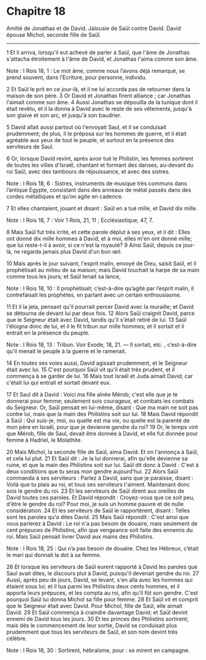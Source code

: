 # Chapitre 18

Amitié de Jonathas et de David.
Jalousie de Saül contre David.
David épouse Michol, seconde fille de Saül.

***

1 Et il arriva, lorsqu'il eut achevé de parler à Saül, que l'âme de Jonathas s'attacha étroitement à l'âme de David, et Jonathas l'aima comme son âme.

<span class="bible-note">Note : </span> I Rois 18, 1 : Le mot âme, comme nous l’avons déjà remarqué, se prend souvent, dans l’Ecriture, pour personne, individu.

2 Et Saül le prit en ce jour-là, et il ne lui accorda pas de retourner dans la maison de son père. 3 Or David et Jonathas firent alliance ; car Jonathas l'aimait comme son âme. 4 Aussi Jonathas se dépouilla de la tunique dont il était revêtu, et il la donna à David avec le reste de ses vêtements, jusqu'à son glaive et son arc, et jusqu'à son baudrier.

5 David allait aussi partout où l'envoyait Saul, et il se conduisait prudemment; de plus, il le préposa sur les hommes de guerre, et il était agréable aux yeux de tout le peuple, et surtout en la présence des serviteurs de Saul.


6 Or, lorsque David revint, après avoir tué le Philistin, les femmes sortirent de toutes les villes d'Israël, chantant et formant des danses, au-devant du roi Saül, avec des tambours de réjouissance, et avec des sistres.

<span class="bible-note">Note : </span> I Rois 18, 6 : Sistres, instruments de musique très communs dans l’antique Egypte, consistant dans des anneaux de métal passés dans des cordes métalliques et qu’on agite en cadence.

7 Et elles chantaient, jouant et disant : Saül en a tué mille, et David dix mille.

<span class="bible-note">Note : </span> I Rois 18, 7 : Voir 1 Rois, 21, 11 ; Ecclésiastique, 47, 7.

8 Mais Saül fut très irrité, et cette parole déplut à ses yeux, et il dit : Elles ont donné dix mille hommes à David, et à moi, elles m'en ont donné mille; que lui reste-t-il à avoir, si ce n'est la royauté? 9 Ainsi Saül, depuis ce jour-là, ne regarda jamais plus David d'un bon œil.


10 Mais après le jour suivant, l'esprit malin, envoyé de Dieu, saisit Saül, et il prophétisait au milieu de sa maison; mais David touchait la harpe de sa main comme tous les jours; et Saül tenait sa lance,

<span class="bible-note">Note : </span> I Rois 18, 10 : Il prophétisait; c’est-à-dire qu’agité par l’esprit malin, il contrefaisait les prophètes, en parlant avec un certain enthousiasme.

11 Et il la jeta, pensant qu'il pourrait percer David avec la muraille; et David se détourna de devant lui par deux fois. 12 Alors Saül craignit David, parce que le Seigneur était avec David, tandis qu'il s'était retiré de lui. 13 Saül l'éloigna donc de lui, et il le fit tribun sur mille hommes; et il sortait et il entrait en la présence du peuple.

<span class="bible-note">Note : </span> I Rois 18, 13 : Tribun. Voir Exode, 18, 21. ― Il sortait, etc. , c’est-à-dire qu’il menait le peuple à la guerre et le ramenait.

14 En toutes ses voies aussi, David agissait prudemment, et le Seigneur était avec lui. 15 C'est pourquoi Saül vit qu'il était très prudent, et il commença à se garder de lui. 16 Mais tout Israël et Juda aimait David; car c'était lui qui entrait et sortait devant eux.


17 Et Saul dit à David : Voici ma fille aînée Mérob; c'est elle que je te donnerai pour femme; seulement sois courageux, et combats les combats du Seigneur. Or, Saül pensait en lui-même, disant : Que ma main ne soit pas contre lui, mais que la main des Philistins soit sur lui. 18 Mais David répondit à Saül : Qui suis-je, moi, ou quelle est ma vie, ou quelle est la parenté de mon père en Israël, pour que je devienne gendre du roi? 19 Or, le temps vint que Mérob, fille de Saul, devait être donnée à David, et elle fut donnée pour femme à Hadriel, le Molathite.


20 Mais Michol, la seconde fille de Saül, aima David. Et on l'annonça à Saül, et cela lui plut. 21 Et Saül dit : Je la lui donnerai, afin qu'elle devienne sa ruine, et que la main des Philistins soit sur lui. Saül dit donc à David : C'est à deux conditions que tu seras mon gendre aujourd'hui. 22 Alors Saül commanda à ses serviteurs : Parlez à David, sans que je paraisse, disant : Voilà que tu plais au roi, et tous ses serviteurs t'aiment. Maintenant donc sois le gendre du roi. 23 Et les serviteurs de Saül dirent aux oreilles de David toutes ces paroles. Et David répondit : Croyez-vous que ce soit peu, d'être le gendre du roi? Pour moi, je suis un homme pauvre et de nulle considération. 24 Et les serviteurs de Saül le rapportèrent, disant : Telles sont les paroles qu'a dites David. 25 Mais Saül répondit : C'est ainsi que vous parlerez à David : Le roi n'a pas besoin de douaire, mais seulement de cent prépuces de Philistins, afin que vengeance soit faite des ennemis du roi. Mais Saül pensait livrer David aux mains
des Philistins.

<span class="bible-note">Note : </span> I Rois 18, 25 : Qui n’a pas besoin de douaire. Chez les Hébreux, c’était le mari qui donnait la dot à sa femme.

26 Et lorsque les serviteurs de Saül eurent rapporté à David les paroles que Saul avait dites, le discours plut à David, puisqu'il devenait gendre du roi. 27 Aussi, après peu de jours, David, se levant, s'en alla avec les hommes qui étaient sous lui; et il tua parmi les Philistins deux cents hommes, et il apporta leurs prépuces, et les compta au roi, afin qu'il fût son gendre. C'est pourquoi Saül lui donna Michol sa fille pour femme. 28 Et Saül vit et comprit que le Seigneur était avec David. Pour Michol, fille de Saül, elle aimait David. 29 Et Saül commença à craindre davantage David; et Saül devint ennemi de David tous les jours. 30 Et les princes des Philistins sortirent; mais dès le commencement de leur sortie, David se conduisait plus prudemment que tous les serviteurs de Saül, et son nom devint très célèbre.

<span class="bible-note">Note : </span> I Rois 18, 30 : Sortirent, hébraïsme, pour : se mirent en campagne.

